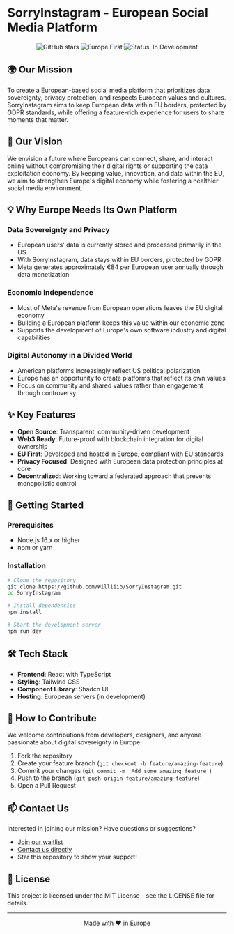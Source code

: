 # SorryInstagram - European Social Media Platform

<p align="center">
  <img src="https://img.shields.io/github/stars/Williiib/SorryInstagram?style=social" alt="GitHub stars">
  <img src="https://img.shields.io/badge/Europe-First-blue" alt="Europe First">
  <img src="https://img.shields.io/badge/Status-In_Development-yellow" alt="Status: In Development">
</p>

## 🌍 Our Mission

To create a European-based social media platform that prioritizes data sovereignty, privacy protection, and respects European values and cultures. SorryInstagram aims to keep European data within EU borders, protected by GDPR standards, while offering a feature-rich experience for users to share moments that matter.

## 🔮 Our Vision

We envision a future where Europeans can connect, share, and interact online without compromising their digital rights or supporting the data exploitation economy. By keeping value, innovation, and data within the EU, we aim to strengthen Europe's digital economy while fostering a healthier social media environment.

## 💡 Why Europe Needs Its Own Platform

### Data Sovereignty and Privacy
- European users' data is currently stored and processed primarily in the US
- With SorryInstagram, data stays within EU borders, protected by GDPR
- Meta generates approximately €84 per European user annually through data monetization

### Economic Independence
- Most of Meta's revenue from European operations leaves the EU digital economy
- Building a European platform keeps this value within our economic zone
- Supports the development of Europe's own software industry and digital capabilities

### Digital Autonomy in a Divided World
- American platforms increasingly reflect US political polarization
- Europe has an opportunity to create platforms that reflect its own values
- Focus on community and shared values rather than engagement through controversy

## ✨ Key Features

- **Open Source**: Transparent, community-driven development
- **Web3 Ready**: Future-proof with blockchain integration for digital ownership
- **EU First**: Developed and hosted in Europe, compliant with EU standards
- **Privacy Focused**: Designed with European data protection principles at core
- **Decentralized**: Working toward a federated approach that prevents monopolistic control

## 🚀 Getting Started

### Prerequisites
- Node.js 16.x or higher
- npm or yarn

### Installation

```bash
# Clone the repository
git clone https://github.com/Williiib/SorryInstagram.git
cd SorryInstagram

# Install dependencies
npm install

# Start the development server
npm run dev
```

## 🛠️ Tech Stack

- **Frontend**: React with TypeScript
- **Styling**: Tailwind CSS
- **Component Library**: Shadcn UI
- **Hosting**: European servers (in development)

## 🤝 How to Contribute

We welcome contributions from developers, designers, and anyone passionate about digital sovereignty in Europe.

1. Fork the repository
2. Create your feature branch (`git checkout -b feature/amazing-feature`)
3. Commit your changes (`git commit -m 'Add some amazing feature'`)
4. Push to the branch (`git push origin feature/amazing-feature`)
5. Open a Pull Request

## 📫 Contact Us

Interested in joining our mission? Have questions or suggestions?

- [Join our waitlist](https://tally.so/r/w8MPrP)
- [Contact us directly](https://tally.so/r/mDME7Z)
- Star this repository to show your support!

## 📄 License

This project is licensed under the MIT License - see the LICENSE file for details.

---

<p align="center">Made with ❤️ in Europe</p> 